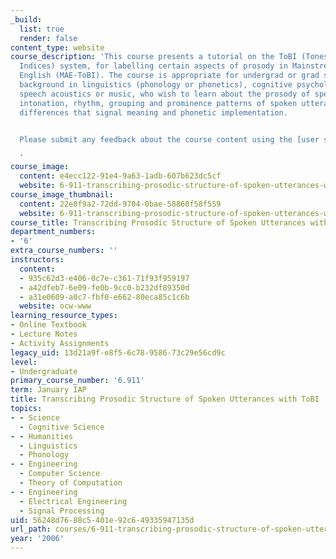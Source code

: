 ```yaml
---
_build:
  list: true
  render: false
content_type: website
course_description: 'This course presents a tutorial on the ToBI (Tones and Break
  Indices) system, for labelling certain aspects of prosody in Mainstream American
  English (MAE-ToBI). The course is appropriate for undergrad or grad students with
  background in linguistics (phonology or phonetics), cognitive psychology (psycholinguistics),
  speech acoustics or music, who wish to learn about the prosody of speech, i.e. the
  intonation, rhythm, grouping and prominence patterns of spoken utterances, prosodic
  differences that signal meaning and phonetic implementation.


  Please submit any feedback about the course content using the [user survey](https://goo.gl/forms/CNZKqMjP760O2t9x1).

  '
course_image:
  content: e4ecc122-91e4-9a63-1adb-607b623dc5cf
  website: 6-911-transcribing-prosodic-structure-of-spoken-utterances-with-tobi-january-iap-2006
course_image_thumbnail:
  content: 22e8f9a2-72dd-9704-0bae-58860f58f559
  website: 6-911-transcribing-prosodic-structure-of-spoken-utterances-with-tobi-january-iap-2006
course_title: Transcribing Prosodic Structure of Spoken Utterances with ToBI
department_numbers:
- '6'
extra_course_numbers: ''
instructors:
  content:
  - 935c62d3-e406-0c7e-c361-71f93f959197
  - a42dfeb7-6e09-fe0b-9cc0-b232df89350d
  - a31e0609-a0c7-fbf0-e662-80eca85c1c6b
  website: ocw-www
learning_resource_types:
- Online Textbook
- Lecture Notes
- Activity Assignments
legacy_uid: 13d21a9f-e8f5-6c78-9586-73c29e56cd9c
level:
- Undergraduate
primary_course_number: '6.911'
term: January IAP
title: Transcribing Prosodic Structure of Spoken Utterances with ToBI
topics:
- - Science
  - Cognitive Science
- - Humanities
  - Linguistics
  - Phonology
- - Engineering
  - Computer Science
  - Theory of Computation
- - Engineering
  - Electrical Engineering
  - Signal Processing
uid: 56248d76-88c5-401e-92c6-49335947135d
url_path: courses/6-911-transcribing-prosodic-structure-of-spoken-utterances-with-tobi-january-iap-2006
year: '2006'
---
```

